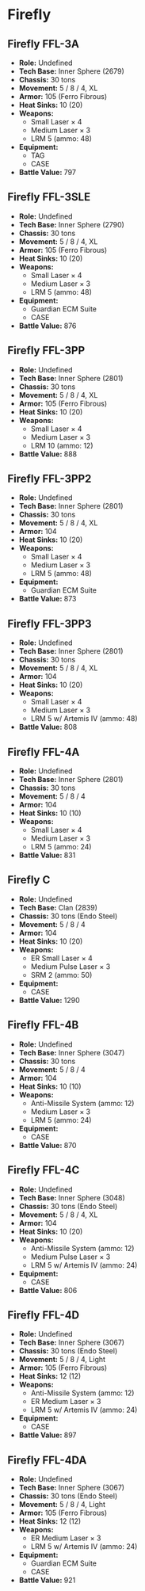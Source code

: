 # Firefly
## Firefly FFL-3A
- **Role:** Undefined
- **Tech Base:** Inner Sphere (2679)
- **Chassis:** 30 tons
- **Movement:** 5 / 8 / 4, XL
- **Armor:** 105 (Ferro Fibrous)
- **Heat Sinks:** 10 (20)
- **Weapons:**
  - Small Laser × 4
  - Medium Laser × 3
  - LRM 5 (ammo: 48)
- **Equipment:**
  - TAG
  - CASE
- **Battle Value:** 797

## Firefly FFL-3SLE
- **Role:** Undefined
- **Tech Base:** Inner Sphere (2790)
- **Chassis:** 30 tons
- **Movement:** 5 / 8 / 4, XL
- **Armor:** 105 (Ferro Fibrous)
- **Heat Sinks:** 10 (20)
- **Weapons:**
  - Small Laser × 4
  - Medium Laser × 3
  - LRM 5 (ammo: 48)
- **Equipment:**
  - Guardian ECM Suite
  - CASE
- **Battle Value:** 876

## Firefly FFL-3PP
- **Role:** Undefined
- **Tech Base:** Inner Sphere (2801)
- **Chassis:** 30 tons
- **Movement:** 5 / 8 / 4, XL
- **Armor:** 105 (Ferro Fibrous)
- **Heat Sinks:** 10 (20)
- **Weapons:**
  - Small Laser × 4
  - Medium Laser × 3
  - LRM 10 (ammo: 12)
- **Battle Value:** 888

## Firefly FFL-3PP2
- **Role:** Undefined
- **Tech Base:** Inner Sphere (2801)
- **Chassis:** 30 tons
- **Movement:** 5 / 8 / 4, XL
- **Armor:** 104
- **Heat Sinks:** 10 (20)
- **Weapons:**
  - Small Laser × 4
  - Medium Laser × 3
  - LRM 5 (ammo: 48)
- **Equipment:**
  - Guardian ECM Suite
- **Battle Value:** 873

## Firefly FFL-3PP3
- **Role:** Undefined
- **Tech Base:** Inner Sphere (2801)
- **Chassis:** 30 tons
- **Movement:** 5 / 8 / 4, XL
- **Armor:** 104
- **Heat Sinks:** 10 (20)
- **Weapons:**
  - Small Laser × 4
  - Medium Laser × 3
  - LRM 5 w/ Artemis IV (ammo: 48)
- **Battle Value:** 808

## Firefly FFL-4A
- **Role:** Undefined
- **Tech Base:** Inner Sphere (2801)
- **Chassis:** 30 tons
- **Movement:** 5 / 8 / 4
- **Armor:** 104
- **Heat Sinks:** 10 (10)
- **Weapons:**
  - Small Laser × 4
  - Medium Laser × 3
  - LRM 5 (ammo: 24)
- **Battle Value:** 831

## Firefly C
- **Role:** Undefined
- **Tech Base:** Clan (2839)
- **Chassis:** 30 tons (Endo Steel)
- **Movement:** 5 / 8 / 4
- **Armor:** 104
- **Heat Sinks:** 10 (20)
- **Weapons:**
  - ER Small Laser × 4
  - Medium Pulse Laser × 3
  - SRM 2 (ammo: 50)
- **Equipment:**
  - CASE
- **Battle Value:** 1290

## Firefly FFL-4B
- **Role:** Undefined
- **Tech Base:** Inner Sphere (3047)
- **Chassis:** 30 tons
- **Movement:** 5 / 8 / 4
- **Armor:** 104
- **Heat Sinks:** 10 (10)
- **Weapons:**
  - Anti-Missile System (ammo: 12)
  - Medium Laser × 3
  - LRM 5 (ammo: 24)
- **Equipment:**
  - CASE
- **Battle Value:** 870

## Firefly FFL-4C
- **Role:** Undefined
- **Tech Base:** Inner Sphere (3048)
- **Chassis:** 30 tons (Endo Steel)
- **Movement:** 5 / 8 / 4, XL
- **Armor:** 104
- **Heat Sinks:** 10 (20)
- **Weapons:**
  - Anti-Missile System (ammo: 12)
  - Medium Pulse Laser × 3
  - LRM 5 w/ Artemis IV (ammo: 24)
- **Equipment:**
  - CASE
- **Battle Value:** 806

## Firefly FFL-4D
- **Role:** Undefined
- **Tech Base:** Inner Sphere (3067)
- **Chassis:** 30 tons (Endo Steel)
- **Movement:** 5 / 8 / 4, Light
- **Armor:** 105 (Ferro Fibrous)
- **Heat Sinks:** 12 (12)
- **Weapons:**
  - Anti-Missile System (ammo: 12)
  - ER Medium Laser × 3
  - LRM 5 w/ Artemis IV (ammo: 24)
- **Equipment:**
  - CASE
- **Battle Value:** 897

## Firefly FFL-4DA
- **Role:** Undefined
- **Tech Base:** Inner Sphere (3067)
- **Chassis:** 30 tons (Endo Steel)
- **Movement:** 5 / 8 / 4, Light
- **Armor:** 105 (Ferro Fibrous)
- **Heat Sinks:** 12 (12)
- **Weapons:**
  - ER Medium Laser × 3
  - LRM 5 w/ Artemis IV (ammo: 24)
- **Equipment:**
  - Guardian ECM Suite
  - CASE
- **Battle Value:** 921

